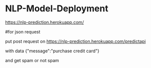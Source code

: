 # NLP-Model-Deployment





https://nlp-prediction.herokuapp.com/





#for json request

put post request on 
https://nlp-prediction.herokuapp.com/predictapi

with data
{"message":"purchase credit card"}

and get spam or not spam